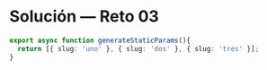 # Solución — Reto 03

```ts
export async function generateStaticParams(){
  return [{ slug: 'uno' }, { slug: 'dos' }, { slug: 'tres' }];
}
```
